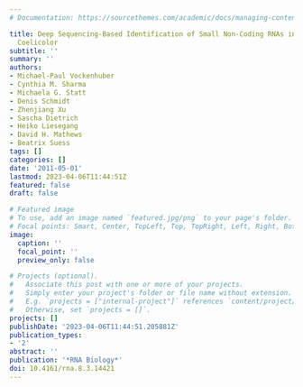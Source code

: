 ```yaml
---
# Documentation: https://sourcethemes.com/academic/docs/managing-content/

title: Deep Sequencing-Based Identification of Small Non-Coding RNAs in Streptomyces
  Coelicolor
subtitle: ''
summary: ''
authors:
- Michael-Paul Vockenhuber
- Cynthia M. Sharma
- Michaela G. Statt
- Denis Schmidt
- Zhenjiang Xu
- Sascha Dietrich
- Heiko Liesegang
- David H. Mathews
- Beatrix Suess
tags: []
categories: []
date: '2011-05-01'
lastmod: 2023-04-06T11:44:51Z
featured: false
draft: false

# Featured image
# To use, add an image named `featured.jpg/png` to your page's folder.
# Focal points: Smart, Center, TopLeft, Top, TopRight, Left, Right, BottomLeft, Bottom, BottomRight.
image:
  caption: ''
  focal_point: ''
  preview_only: false

# Projects (optional).
#   Associate this post with one or more of your projects.
#   Simply enter your project's folder or file name without extension.
#   E.g. `projects = ["internal-project"]` references `content/project/deep-learning/index.md`.
#   Otherwise, set `projects = []`.
projects: []
publishDate: '2023-04-06T11:44:51.205881Z'
publication_types:
- '2'
abstract: ''
publication: '*RNA Biology*'
doi: 10.4161/rna.8.3.14421
---
```


